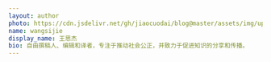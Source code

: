```yaml
---
layout: author
photo: https://cdn.jsdelivr.net/gh/jiaocuodai/blog@master/assets/img/uploads/authors/default.png
name: wangsijie
display_name: 王思杰
bio: 自由撰稿人、编辑和译者，专注于推动社会公正，并致力于促进知识的分享和传播。
---
```

